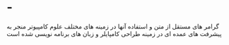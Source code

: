 # -
گرامر های مستقل از متن و استفاده آنها در زمینه های مختلف  علوم کامپیوتر منجر به پیشرفت های عمده ای در زمینه طراحی کامپایلر و زبان های برنامه نویسی شده است

